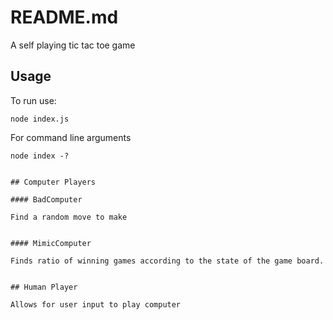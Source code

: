 # README.md

A self playing tic tac toe game



## Usage

To run use:

```
node index.js
```

For command line arguments

```
node index -?


## Computer Players

#### BadComputer

Find a random move to make


#### MimicComputer

Finds ratio of winning games according to the state of the game board.  


## Human Player

Allows for user input to play computer
